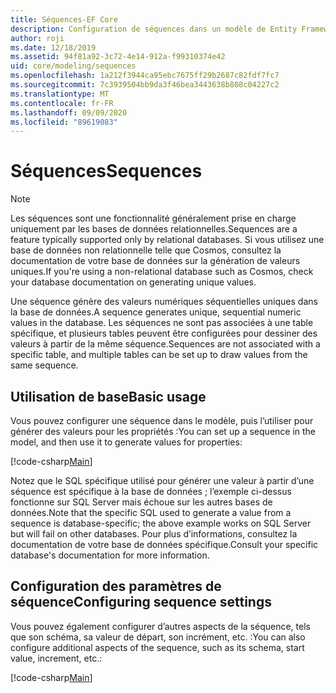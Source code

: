 ```yaml
---
title: Séquences-EF Core
description: Configuration de séquences dans un modèle de Entity Framework Core
author: roji
ms.date: 12/18/2019
ms.assetid: 94f81a92-3c72-4e14-912a-f99310374e42
uid: core/modeling/sequences
ms.openlocfilehash: 1a212f3944ca95ebc7675ff29b2687c82fdf7fc7
ms.sourcegitcommit: 7c3939504bb9da3f46bea3443638b808c04227c2
ms.translationtype: MT
ms.contentlocale: fr-FR
ms.lasthandoff: 09/09/2020
ms.locfileid: "89619083"
---
```

# <a name="sequences"></a><span data-ttu-id="8da07-103">Séquences</span><span class="sxs-lookup"><span data-stu-id="8da07-103">Sequences</span></span>

> [!NOTE]  
> <span data-ttu-id="8da07-104">Les séquences sont une fonctionnalité généralement prise en charge uniquement par les bases de données relationnelles.</span><span class="sxs-lookup"><span data-stu-id="8da07-104">Sequences are a feature typically supported only by relational databases.</span></span> <span data-ttu-id="8da07-105">Si vous utilisez une base de données non relationnelle telle que Cosmos, consultez la documentation de votre base de données sur la génération de valeurs uniques.</span><span class="sxs-lookup"><span data-stu-id="8da07-105">If you're using a non-relational database such as Cosmos, check your database documentation on generating unique values.</span></span>

<span data-ttu-id="8da07-106">Une séquence génère des valeurs numériques séquentielles uniques dans la base de données.</span><span class="sxs-lookup"><span data-stu-id="8da07-106">A sequence generates unique, sequential numeric values in the database.</span></span> <span data-ttu-id="8da07-107">Les séquences ne sont pas associées à une table spécifique, et plusieurs tables peuvent être configurées pour dessiner des valeurs à partir de la même séquence.</span><span class="sxs-lookup"><span data-stu-id="8da07-107">Sequences are not associated with a specific table, and multiple tables can be set up to draw values from the same sequence.</span></span>

## <a name="basic-usage"></a><span data-ttu-id="8da07-108">Utilisation de base</span><span class="sxs-lookup"><span data-stu-id="8da07-108">Basic usage</span></span>

<span data-ttu-id="8da07-109">Vous pouvez configurer une séquence dans le modèle, puis l’utiliser pour générer des valeurs pour les propriétés :</span><span class="sxs-lookup"><span data-stu-id="8da07-109">You can set up a sequence in the model, and then use it to generate values for properties:</span></span>

[!code-csharp[Main](../../../samples/core/Modeling/FluentAPI/Sequence.cs?name=Sequence&highlight=3,7)]

<span data-ttu-id="8da07-110">Notez que le SQL spécifique utilisé pour générer une valeur à partir d’une séquence est spécifique à la base de données ; l’exemple ci-dessus fonctionne sur SQL Server mais échoue sur les autres bases de données.</span><span class="sxs-lookup"><span data-stu-id="8da07-110">Note that the specific SQL used to generate a value from a sequence is database-specific; the above example works on SQL Server but will fail on other databases.</span></span> <span data-ttu-id="8da07-111">Pour plus d’informations, consultez la documentation de votre base de données spécifique.</span><span class="sxs-lookup"><span data-stu-id="8da07-111">Consult your specific database's documentation for more information.</span></span>

## <a name="configuring-sequence-settings"></a><span data-ttu-id="8da07-112">Configuration des paramètres de séquence</span><span class="sxs-lookup"><span data-stu-id="8da07-112">Configuring sequence settings</span></span>

<span data-ttu-id="8da07-113">Vous pouvez également configurer d’autres aspects de la séquence, tels que son schéma, sa valeur de départ, son incrément, etc. :</span><span class="sxs-lookup"><span data-stu-id="8da07-113">You can also configure additional aspects of the sequence, such as its schema, start value, increment, etc.:</span></span>

[!code-csharp[Main](../../../samples/core/Modeling/FluentAPI/SequenceConfiguration.cs?name=SequenceConfiguration&highlight=3-5)]
